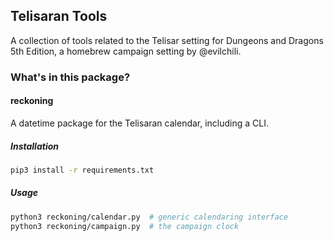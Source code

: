 ## Telisaran Tools

A collection of tools related to the Telisar setting for Dungeons and Dragons 5th Edition, a
homebrew campaign setting by @evilchili.

### What's in this package?

#### reckoning

A datetime package for the Telisaran calendar, including a CLI.

##### Installation

```bash
pip3 install -r requirements.txt
```

##### Usage

```bash
python3 reckoning/calendar.py  # generic calendaring interface
python3 reckoning/campaign.py  # the campaign clock
```
